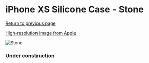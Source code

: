 # iPhone XS Silicone Case - Stone

[Return to previous page](/iphone_x)

[High-resolution image from Apple](https://store.storeimages.cdn-apple.com/8756/as-images.apple.com/is/MRWD2?wid=4500&hei=4500&fmt=png)

<div style="width: 384px"><img src="/everyphone/MRWD2.png" alt="Stone"></div>

### Under construction
